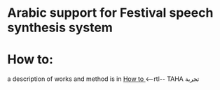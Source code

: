 # Arabic support for Festival speech synthesis system

# How  to:
a description of works and method is in [How to ](HowTo.md) 
<--rtl-- TAHA
تجربة

